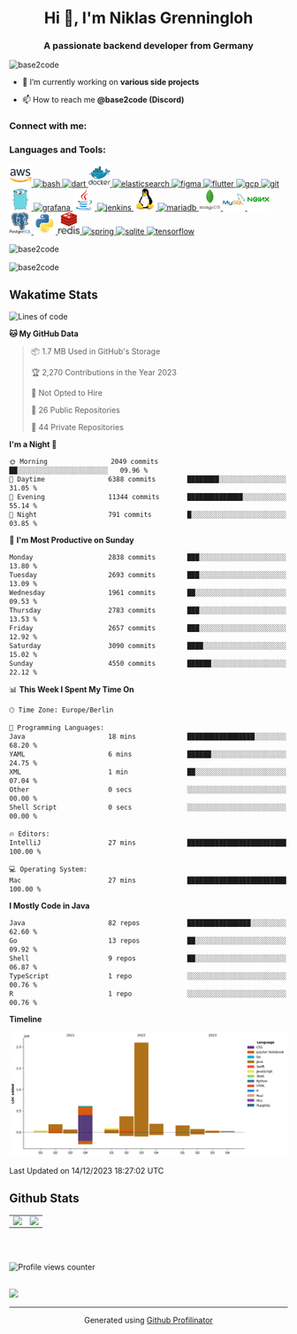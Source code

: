 <h1 align="center">Hi 👋, I'm Niklas Grenningloh</h1>
<h3 align="center">A passionate backend developer from Germany</h3>

<p align="left"> <img src="https://komarev.com/ghpvc/?username=base2code&label=Profile%20views&color=0e75b6&style=flat" alt="base2code" /> </p>

- 🔭 I’m currently working on **various side projects**

- 📫 How to reach me **@base2code (Discord)**

<h3 align="left">Connect with me:</h3>
<p align="left">
</p>

<h3 align="left">Languages and Tools:</h3>
<p align="left"> <a href="https://aws.amazon.com" target="_blank" rel="noreferrer"> <img src="https://raw.githubusercontent.com/devicons/devicon/master/icons/amazonwebservices/amazonwebservices-original-wordmark.svg" alt="aws" width="40" height="40"/> </a> <a href="https://www.gnu.org/software/bash/" target="_blank" rel="noreferrer"> <img src="https://www.vectorlogo.zone/logos/gnu_bash/gnu_bash-icon.svg" alt="bash" width="40" height="40"/> </a> <a href="https://dart.dev" target="_blank" rel="noreferrer"> <img src="https://www.vectorlogo.zone/logos/dartlang/dartlang-icon.svg" alt="dart" width="40" height="40"/> </a> <a href="https://www.docker.com/" target="_blank" rel="noreferrer"> <img src="https://raw.githubusercontent.com/devicons/devicon/master/icons/docker/docker-original-wordmark.svg" alt="docker" width="40" height="40"/> </a> <a href="https://www.elastic.co" target="_blank" rel="noreferrer"> <img src="https://www.vectorlogo.zone/logos/elastic/elastic-icon.svg" alt="elasticsearch" width="40" height="40"/> </a> <a href="https://www.figma.com/" target="_blank" rel="noreferrer"> <img src="https://www.vectorlogo.zone/logos/figma/figma-icon.svg" alt="figma" width="40" height="40"/> </a> <a href="https://flutter.dev" target="_blank" rel="noreferrer"> <img src="https://www.vectorlogo.zone/logos/flutterio/flutterio-icon.svg" alt="flutter" width="40" height="40"/> </a> <a href="https://cloud.google.com" target="_blank" rel="noreferrer"> <img src="https://www.vectorlogo.zone/logos/google_cloud/google_cloud-icon.svg" alt="gcp" width="40" height="40"/> </a> <a href="https://git-scm.com/" target="_blank" rel="noreferrer"> <img src="https://www.vectorlogo.zone/logos/git-scm/git-scm-icon.svg" alt="git" width="40" height="40"/> </a> <a href="https://golang.org" target="_blank" rel="noreferrer"> <img src="https://raw.githubusercontent.com/devicons/devicon/master/icons/go/go-original.svg" alt="go" width="40" height="40"/> </a> <a href="https://grafana.com" target="_blank" rel="noreferrer"> <img src="https://www.vectorlogo.zone/logos/grafana/grafana-icon.svg" alt="grafana" width="40" height="40"/> </a> <a href="https://www.java.com" target="_blank" rel="noreferrer"> <img src="https://raw.githubusercontent.com/devicons/devicon/master/icons/java/java-original.svg" alt="java" width="40" height="40"/> </a> <a href="https://www.jenkins.io" target="_blank" rel="noreferrer"> <img src="https://www.vectorlogo.zone/logos/jenkins/jenkins-icon.svg" alt="jenkins" width="40" height="40"/> </a> <a href="https://www.linux.org/" target="_blank" rel="noreferrer"> <img src="https://raw.githubusercontent.com/devicons/devicon/master/icons/linux/linux-original.svg" alt="linux" width="40" height="40"/> </a> <a href="https://mariadb.org/" target="_blank" rel="noreferrer"> <img src="https://www.vectorlogo.zone/logos/mariadb/mariadb-icon.svg" alt="mariadb" width="40" height="40"/> </a> <a href="https://www.mongodb.com/" target="_blank" rel="noreferrer"> <img src="https://raw.githubusercontent.com/devicons/devicon/master/icons/mongodb/mongodb-original-wordmark.svg" alt="mongodb" width="40" height="40"/> </a> <a href="https://www.mysql.com/" target="_blank" rel="noreferrer"> <img src="https://raw.githubusercontent.com/devicons/devicon/master/icons/mysql/mysql-original-wordmark.svg" alt="mysql" width="40" height="40"/> </a> <a href="https://www.nginx.com" target="_blank" rel="noreferrer"> <img src="https://raw.githubusercontent.com/devicons/devicon/master/icons/nginx/nginx-original.svg" alt="nginx" width="40" height="40"/> </a> <a href="https://www.postgresql.org" target="_blank" rel="noreferrer"> <img src="https://raw.githubusercontent.com/devicons/devicon/master/icons/postgresql/postgresql-original-wordmark.svg" alt="postgresql" width="40" height="40"/> </a> <a href="https://www.python.org" target="_blank" rel="noreferrer"> <img src="https://raw.githubusercontent.com/devicons/devicon/master/icons/python/python-original.svg" alt="python" width="40" height="40"/> </a> <a href="https://redis.io" target="_blank" rel="noreferrer"> <img src="https://raw.githubusercontent.com/devicons/devicon/master/icons/redis/redis-original-wordmark.svg" alt="redis" width="40" height="40"/> </a> <a href="https://spring.io/" target="_blank" rel="noreferrer"> <img src="https://www.vectorlogo.zone/logos/springio/springio-icon.svg" alt="spring" width="40" height="40"/> </a> <a href="https://www.sqlite.org/" target="_blank" rel="noreferrer"> <img src="https://www.vectorlogo.zone/logos/sqlite/sqlite-icon.svg" alt="sqlite" width="40" height="40"/> </a> <a href="https://www.tensorflow.org" target="_blank" rel="noreferrer"> <img src="https://www.vectorlogo.zone/logos/tensorflow/tensorflow-icon.svg" alt="tensorflow" width="40" height="40"/> </a> </p>

<p><img align="center" src="https://github-readme-stats.vercel.app/api/top-langs?username=base2code&show_icons=true&locale=en&layout=compact" alt="base2code" /></p>

<p><img align="center" src="https://github-readme-streak-stats.herokuapp.com/?user=base2code&" alt="base2code" /></p>

## Wakatime Stats

<!--START_SECTION:waka-->
![Lines of code](https://img.shields.io/badge/From%20Hello%20World%20I%27ve%20Written-4.0%20million%20lines%20of%20code-blue)

**🐱 My GitHub Data** 

> 📦 1.7 MB Used in GitHub's Storage 
 > 
> 🏆 2,270 Contributions in the Year 2023
 > 
> 🚫 Not Opted to Hire
 > 
> 📜 26 Public Repositories 
 > 
> 🔑 44 Private Repositories 
 > 
**I'm a Night 🦉** 

```text
🌞 Morning                2049 commits        ██░░░░░░░░░░░░░░░░░░░░░░░   09.96 % 
🌆 Daytime                6388 commits        ████████░░░░░░░░░░░░░░░░░   31.05 % 
🌃 Evening                11344 commits       ██████████████░░░░░░░░░░░   55.14 % 
🌙 Night                  791 commits         █░░░░░░░░░░░░░░░░░░░░░░░░   03.85 % 
```
📅 **I'm Most Productive on Sunday** 

```text
Monday                   2838 commits        ███░░░░░░░░░░░░░░░░░░░░░░   13.80 % 
Tuesday                  2693 commits        ███░░░░░░░░░░░░░░░░░░░░░░   13.09 % 
Wednesday                1961 commits        ██░░░░░░░░░░░░░░░░░░░░░░░   09.53 % 
Thursday                 2783 commits        ███░░░░░░░░░░░░░░░░░░░░░░   13.53 % 
Friday                   2657 commits        ███░░░░░░░░░░░░░░░░░░░░░░   12.92 % 
Saturday                 3090 commits        ████░░░░░░░░░░░░░░░░░░░░░   15.02 % 
Sunday                   4550 commits        ██████░░░░░░░░░░░░░░░░░░░   22.12 % 
```


📊 **This Week I Spent My Time On** 

```text
🕑︎ Time Zone: Europe/Berlin

💬 Programming Languages: 
Java                     18 mins             █████████████████░░░░░░░░   68.20 % 
YAML                     6 mins              ██████░░░░░░░░░░░░░░░░░░░   24.75 % 
XML                      1 min               ██░░░░░░░░░░░░░░░░░░░░░░░   07.04 % 
Other                    0 secs              ░░░░░░░░░░░░░░░░░░░░░░░░░   00.00 % 
Shell Script             0 secs              ░░░░░░░░░░░░░░░░░░░░░░░░░   00.00 % 

🔥 Editors: 
IntelliJ                 27 mins             █████████████████████████   100.00 % 

💻 Operating System: 
Mac                      27 mins             █████████████████████████   100.00 % 
```

**I Mostly Code in Java** 

```text
Java                     82 repos            ████████████████░░░░░░░░░   62.60 % 
Go                       13 repos            ██░░░░░░░░░░░░░░░░░░░░░░░   09.92 % 
Shell                    9 repos             ██░░░░░░░░░░░░░░░░░░░░░░░   06.87 % 
TypeScript               1 repo              ░░░░░░░░░░░░░░░░░░░░░░░░░   00.76 % 
R                        1 repo              ░░░░░░░░░░░░░░░░░░░░░░░░░   00.76 % 
```



**Timeline**

![Lines of Code chart](https://raw.githubusercontent.com/base2code/base2code/main/assets/bar_graph.png)


 Last Updated on 14/12/2023 18:27:02 UTC
<!--END_SECTION:waka-->


## Github Stats  
<table><tr><td valign="top" width="50%">

<img src="https://github-readme-stats.vercel.app/api?username=base2code&show_icons=true&count_private=true&hide_border=true" align="left" style="width: 100%" />

</td><td valign="top" width="50%">

<img src="https://github-readme-stats.vercel.app/api/top-langs/?username=base2code&hide_border=true&layout=compact" align="left" style="width: 100%" />

</td></tr></table>  

<br/>  

  

<br/>  

![Profile views counter](https://komarev.com/ghpvc/?username=base2code&&style=flat-square)  
  

<br/>  

<div>
            <a href="https://paypal.me/niklasgrenningloh" target="_blank" style="display: inline-block;">
                <img
                    src="https://img.shields.io/badge/Donate-PayPal-blue.svg?style=flat-square" 
                    align="left"
                />
            </a>
<br />

----
<div align="center">Generated using <a href="https://profilinator.rishav.dev/" target="_blank">Github Profilinator</a></div>
